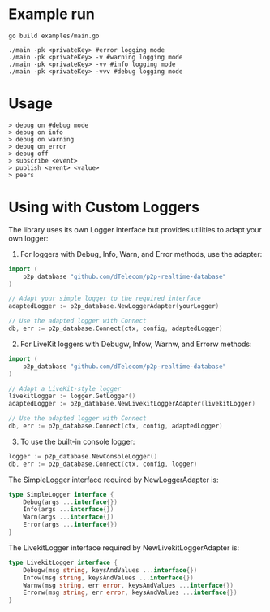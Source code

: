 # Example run
```
go build examples/main.go

./main -pk <privateKey> #error logging mode
./main -pk <privateKey> -v #warning logging mode
./main -pk <privateKey> -vv #info logging mode
./main -pk <privateKey> -vvv #debug logging mode
```

# Usage
```
> debug on #debug mode
> debug on info
> debug on warning
> debug on error
> debug off
> subscribe <event>
> publish <event> <value>
> peers
```

# Using with Custom Loggers

The library uses its own Logger interface but provides utilities to adapt your own logger:

1. For loggers with Debug, Info, Warn, and Error methods, use the adapter:

```go
import (
    p2p_database "github.com/dTelecom/p2p-realtime-database"
)

// Adapt your simple logger to the required interface
adaptedLogger := p2p_database.NewLoggerAdapter(yourLogger)

// Use the adapted logger with Connect
db, err := p2p_database.Connect(ctx, config, adaptedLogger)
```

2. For LiveKit loggers with Debugw, Infow, Warnw, and Errorw methods:

```go
import (
    p2p_database "github.com/dTelecom/p2p-realtime-database"
)

// Adapt a LiveKit-style logger
livekitLogger := logger.GetLogger()
adaptedLogger := p2p_database.NewLivekitLoggerAdapter(livekitLogger)

// Use the adapted logger with Connect
db, err := p2p_database.Connect(ctx, config, adaptedLogger)
```

3. To use the built-in console logger:

```go
logger := p2p_database.NewConsoleLogger()
db, err := p2p_database.Connect(ctx, config, logger)
```

The SimpleLogger interface required by NewLoggerAdapter is:

```go
type SimpleLogger interface {
    Debug(args ...interface{})
    Info(args ...interface{})
    Warn(args ...interface{})
    Error(args ...interface{})
}
```

The LivekitLogger interface required by NewLivekitLoggerAdapter is:

```go
type LivekitLogger interface {
    Debugw(msg string, keysAndValues ...interface{})
    Infow(msg string, keysAndValues ...interface{})
    Warnw(msg string, err error, keysAndValues ...interface{})
    Errorw(msg string, err error, keysAndValues ...interface{})
}
```